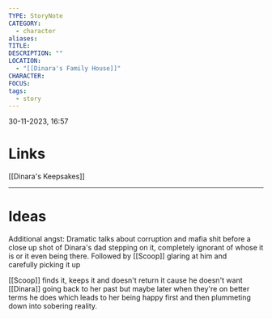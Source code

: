 ```yaml
---
TYPE: StoryNote
CATEGORY:
  - character
aliases: 
TITLE: 
DESCRIPTION: ""
LOCATION:
  - "[[Dinara's Family House]]"
CHARACTER: 
FOCUS: 
tags:
  - story
---
```


30-11-2023, 16:57



# Links

[[Dinara's Keepsakes]]

- - - 
# Ideas


Additional angst: Dramatic talks about corruption and mafia shit before a close up shot of Dinara's dad stepping on it, completely ignorant of whose it is or it even being there. Followed by [[Scoop]] glaring at him and carefully picking it up

[[Scoop]] finds it, keeps it and doesn't return it cause he doesn't want [[Dinara]] going back to her past but maybe later when they're on better terms he does which leads to her being happy first and then plummeting down into sobering reality.